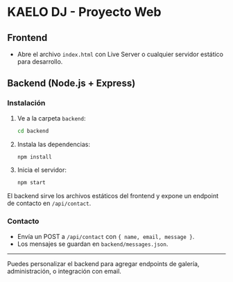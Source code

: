 # KAΕLO DJ - Proyecto Web

## Frontend
- Abre el archivo `index.html` con Live Server o cualquier servidor estático para desarrollo.

## Backend (Node.js + Express)

### Instalación
1. Ve a la carpeta `backend`:
   ```bash
   cd backend
   ```
2. Instala las dependencias:
   ```bash
   npm install
   ```
3. Inicia el servidor:
   ```bash
   npm start
   ```

El backend sirve los archivos estáticos del frontend y expone un endpoint de contacto en `/api/contact`.

### Contacto
- Envía un POST a `/api/contact` con `{ name, email, message }`.
- Los mensajes se guardan en `backend/messages.json`.

---

Puedes personalizar el backend para agregar endpoints de galería, administración, o integración con email. 